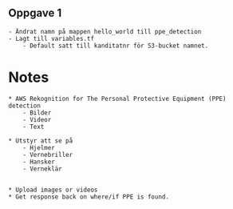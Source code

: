 ## Oppgave 1
    - Ändrat namn på mappen hello_world till ppe_detection
    - Lagt till variables.tf
        - Default satt till kanditatnr för S3-bucket namnet.











# Notes
    * AWS Rekognition for The Personal Protective Equipment (PPE) detection
        - Bilder
        - Videor
        - Text

    * Utstyr att se på
        - Hjelmer
        - Vernebriller
        - Hansker
        - Verneklär


    * Upload images or videos
    * Get response back on where/if PPE is found.